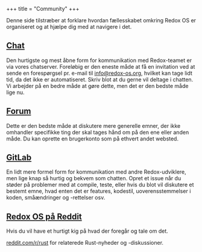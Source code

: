 +++
title = "Community"
+++

Denne side tilstræber at forklare hvordan fællesskabet omkring Redox OS er organiseret og at hjælpe dig med at navigere i det.


<a id="chat"></a>
## [Chat](https://chat.redox-os.org)

Den hurtigste og mest åbne form for kommunikation med Redox-teamet er via vores chatserver. Foreløbig er den eneste måde at få en invitation ved at sende en forespørgsel pr. e-mail til info@redox-os.org, hvilket kan tage lidt tid, da det ikke er automatiseret. Skriv blot at du gerne vil deltage i chatten. Vi arbejder på en bedre måde at gøre dette, men det er den bedste måde lige nu.

<a id="forum"></a>
## [Forum](https://discourse.redox-os.org/)

Dette er den bedste måde at diskutere mere generelle emner, der ikke omhandler specifikke ting der skal tages hånd om på den ene eller anden måde. Du kan oprette en brugerkonto som på ethvert andet websted.

<a id="gitlab"></a>
## [GitLab](https://gitlab.redox-os.org/redox-os/redox)


En lidt mere formel form for kommunikation med andre Redox-udviklere, men lige knap så hurtig og bekvem som chatten. Opret et issue når du støder på problemer med at compile, teste, eller hvis du blot vil diskutere et bestemt emne, hvad enten det er features, kodestil, uoverensstemmelser i koden, småændringer og -rettelser osv.


<a id="reddit"></a>
## [Redox OS på Reddit](https://www.reddit.com/r/Redox/)

Hvis du vil have et hurtigt kig på hvad der foregår og tale om det.

[reddit.com/r/rust](https://www.reddit.com/r/rust) for relaterede Rust-nyheder og -diskussioner.
